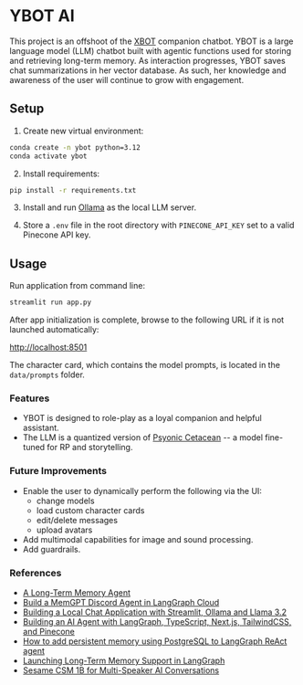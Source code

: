 # YBOT AI

This project is an offshoot of the [XBOT](https://github.com/exorcysm/XBOT) companion chatbot. YBOT is a large language model (LLM) chatbot built with agentic functions used for storing and retrieving long-term memory. As interaction progresses, YBOT saves chat summarizations in her vector database. As such, her knowledge and awareness of the user will continue to grow with engagement.

## Setup

1. Create new virtual environment:

```bash
conda create -n ybot python=3.12
conda activate ybot
```

2. Install requirements:

```bash
pip install -r requirements.txt
```

3. Install and run [Ollama](https://ollama.com/download) as the local LLM server.

4. Store a `.env` file in the root directory with `PINECONE_API_KEY` set to a valid Pinecone API key.

## Usage

Run application from command line:

```bash
streamlit run app.py
```

After app initialization is complete, browse to the following URL if it is not launched automatically:

[http://localhost:8501](http://localhost:8501)

The character card, which contains the model prompts, is located in the `data/prompts` folder.

### Features

- YBOT is designed to role-play as a loyal companion and helpful assistant.
- The LLM is a quantized version of [Psyonic Cetacean](https://huggingface.co/backyardai/Psyonic-Cetacean-V1-20B-Ultra-Quality-GGUF) -- a model fine-tuned for RP and storytelling.

### Future Improvements

- Enable the user to dynamically perform the following via the UI:
    - change models
    - load custom character cards
    - edit/delete messages
    - upload avatars
- Add multimodal capabilities for image and sound processing.
- Add guardrails.

### References

- [A Long-Term Memory Agent](https://python.langchain.com/docs/versions/migrating_memory/long_term_memory_agent)
- [Build a MemGPT Discord Agent in LangGraph Cloud](https://www.youtube.com/watch?v=ORAecR4hXsQ)
- [Building a Local Chat Application with Streamlit, Ollama and Llama 3.2](https://medium.com/@gelsonm/building-a-local-chat-application-with-streamlit-ollama-and-llama-3-2-8f5b116dd8ee)
- [Building an AI Agent with LangGraph, TypeScript, Next.js, TailwindCSS, and Pinecone](https://dev.to/bobbyhalljr/building-an-ai-agent-with-langgraph-typescript-nextjs-tailwindcss-and-pinecone-3bkb)
- [How to add persistent memory using PostgreSQL to LangGraph ReAct agent](https://www.youtube.com/watch?v=hE8C2M8GRLo)
- [Launching Long-Term Memory Support in LangGraph](https://blog.langchain.dev/launching-long-term-memory-support-in-langgraph)
- [Sesame CSM 1B for Multi-Speaker AI Conversations](https://levelup.gitconnected.com/sesame-csm-1b-for-multi-speaker-ai-conversations-complete-guide-to-installing-and-running-e76b202e5b91)
